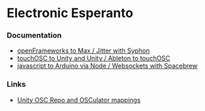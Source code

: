 # Electronic Esperanto

### Documentation ###

* [openFrameworks to Max / Jitter with Syphon](https://drive.google.com/drive/u/0/folders/0B8JLPh0xcMR3bmFyTEIwY09Oc1k/0B8JLPh0xcMR3fmxxZ2FTSlRlMXhTQ3QxOFFkbDdhSWdwQmdrTVZqUy12aEpoY3VHUlpGMTA/0B8JLPh0xcMR3fm1zaHJvRVFOcGRqWm1IQlg0eWlBX2V0dEJGLVhaZVh1TEVRblVBQk9ZbGs)
* [touchOSC to Unity and Unity / Ableton to touchOSC](https://docs.google.com/presentation/d/1burUyyH5nopj-RouwgZrzZPMqrk6cbHO1l3wUuWf43M/edit#slide=id.gb2e2c465e_0_0)
* [javascript to Arduino via Node / Websockets with Spacebrew](https://docs.google.com/presentation/d/1o8UxtCKBPMaYZb-8BwSFnIhcaB4_s2TyQiPvo5s53Zg/edit)

### Links ###

* [Unity OSC Repo and OSCulator mappings](https://github.com/heaversm/unity-osc-receiver)
